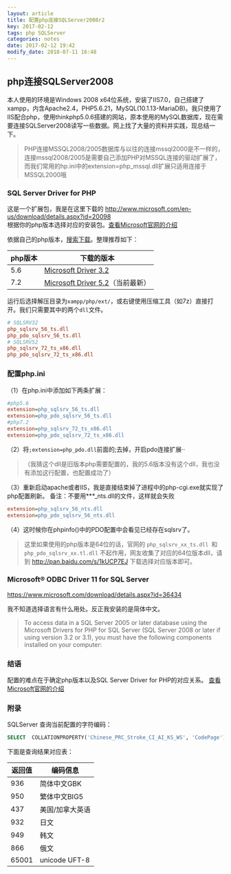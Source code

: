 ```yaml
---
layout: article
title: 配置php连接SQLServer2008r2
key: 2017-02-12
tags: php SQLServer
categories: notes
date: 2017-02-12 19:42
modify_date: 2018-07-11 16:48
---
```


## php连接SQLServer2008

本人使用的环境是Windows 2008 x64位系统，安装了IIS7.0，自己搭建了xampp，内含Apache2.4，PHP5.6.21，MySQL(10.1.13-MariaDB)。我只使用了IIS配合php，使用thinkphp5.0.6搭建的网站，原本使用的MySQL数据库，现在需要连接SQLServer2008读写一些数据。网上找了大量的资料并实践，现总结一下。

<!--more-->

> PHP连接MSSQL2008/2005数据库与以往的连接mssql2000是不一样的，连接mssql2008/2005是需要自己添加PHP对MSSQL连接的驱动扩展了，而我们常用的hp.ini中的extension=php_mssql.dll扩展只适用连接于MSSQL2000哦

### SQL Server Driver for PHP

这是一个扩展包，我是在这里下载的 <http://www.microsoft.com/en-us/download/details.aspx?id=20098>   
根据你的php版本选择对应的安装包。[查看Microsoft官网的介绍](https://docs.microsoft.com/en-us/sql/connect/php/system-requirements-for-the-php-sql-driver)

依据自己的php版本，[搜索下载](https://www.microsoft.com/en-us/search/result.aspx?q=Microsoft+Drivers+for+PHP+for+SQL+Server)。整理推荐如下：

| php版本 | 下载的版本                                                   |
| ------- | ------------------------------------------------------------ |
| 5.6     | [Microsoft Driver 3.2](http://www.microsoft.com/en-us/download/details.aspx?id=20098) |
| 7.2     | [Microsoft Driver 5.2](http://www.microsoft.com/en-us/download/details.aspx?id=56729)（当前最新） |

运行后选择解压目录为`xampp/php/ext/`，或右键使用压缩工具（如7z）直接打开。我们只需要其中的两个`dll`文件。

```ini
# SQLSRV32
php_sqlsrv_56_ts.dll
php_pdo_sqlsrv_56_ts.dll
# SQLSRV52
php_sqlsrv_72_ts_x86.dll
php_pdo_sqlsrv_72_ts_x86.dll
```

### 配置php.ini

（1）在php.ini中添加如下两条扩展：

```ini
#php5.6
extension=php_sqlsrv_56_ts.dll
extension=php_pdo_sqlsrv_56_ts.dll
#php7.2
extension=php_sqlsrv_72_ts_x86.dll
extension=php_pdo_sqlsrv_72_ts_x86.dll
```

（2）将`;extension=php_pdo.dll`前面的;去掉，开启pdo连接扩展··

>（我猜这个dll是旧版本php需要配置的，我的5.6版本没有这个dll，我也没有添加这行配置，也配置成功了）

（3）重新启动apache或者IIS，我是直接结束掉了进程中的php-cgi.exe就实现了php配置刷新。
备注：不要用***_nts.dll的文件，这样就会失败

```ini
extension=php_sqlsrv_56_nts.dll
extension=php_pdo_sqlsrv_56_nts.dll
```

（4）这时候你在phpinfo()中的PDO配置中会看见已经存在sqlsrv了。

> 这里如果使用的php版本是64位的话，官网的 `php_sqlsrv_xx_ts.dll `和 `php_pdo_sqlsrv_xx.tl.dll` 不起作用，网友收集了对应的64位版本dll，请到
> http://pan.baidu.com/s/1kUCP7EJ
> 下载选择对应版本即可。

### Microsoft® ODBC Driver 11 for SQL Server

<https://www.microsoft.com/download/details.aspx?id=36434>  

我不知道选择语言有什么用处。反正我安装的是简体中文。

>To access data in a SQL Server 2005 or later database using the Microsoft Drivers for PHP for SQL Server (SQL Server 2008 or later if using version 3.2 or 3.1), you must have the following components installed on your computer:

### 结语

配置的难点在于确定php版本以及SQL Server Driver for PHP的对应关系。
[查看Microsoft官网的介绍](https://docs.microsoft.com/en-us/sql/connect/php/system-requirements-for-the-php-sql-driver)

### 附录

SQLServer 查询当前配置的字符编码：

```sql
SELECT  COLLATIONPROPERTY('Chinese_PRC_Stroke_CI_AI_KS_WS', 'CodePage')
```

下面是查询结果对应表：

| 返回值   | 编码信息          |
| ----- | ------------- |
| 936   | 简体中文GBK       |
| 950   | 繁体中文BIG5      |
| 437   | 美国/加拿大英语      |
| 932   | 日文            |
| 949   | 韩文            |
| 866   | 俄文            |
| 65001 | unicode UFT-8 |
